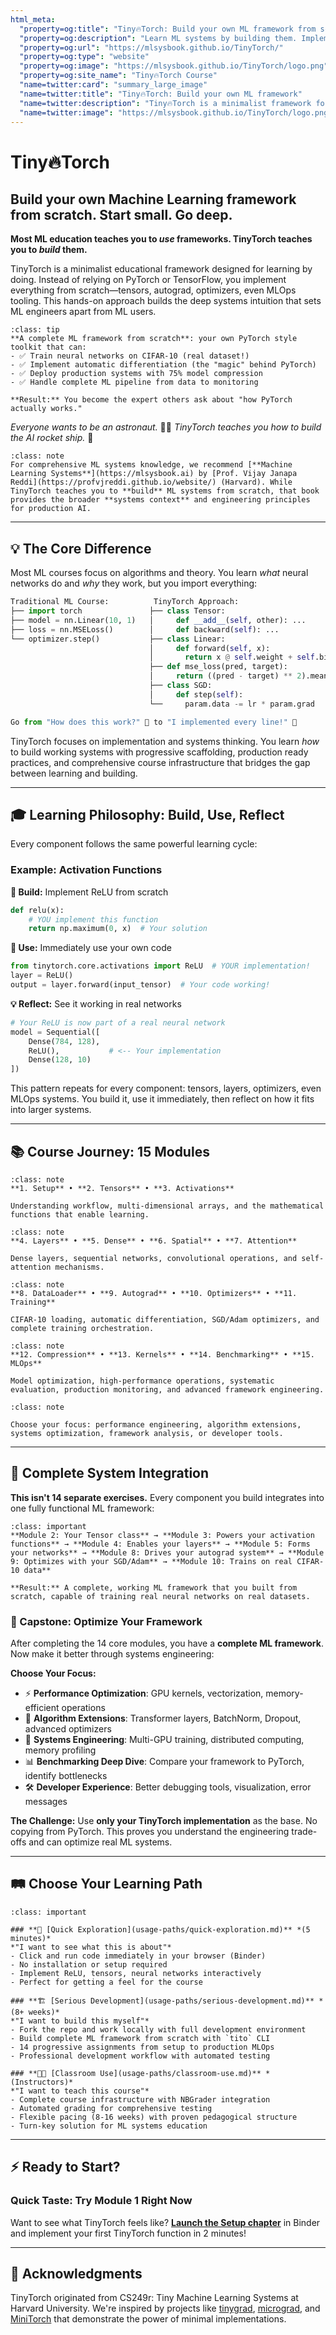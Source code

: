 ```yaml
---
html_meta:
  "property=og:title": "Tiny🔥Torch: Build your own ML framework from scratch"
  "property=og:description": "Learn ML systems by building them. Implement tensors, autograd, optimizers from scratch. Build the rocket ship, don't just be the astronaut."
  "property=og:url": "https://mlsysbook.github.io/TinyTorch/"
  "property=og:type": "website"
  "property=og:image": "https://mlsysbook.github.io/TinyTorch/logo.png"
  "property=og:site_name": "Tiny🔥Torch Course"
  "name=twitter:card": "summary_large_image"
  "name=twitter:title": "Tiny🔥Torch: Build your own ML framework"
  "name=twitter:description": "Tiny🔥Torch is a minimalist framework for building machine learning systems from scratch—from tensors to systems."
  "name=twitter:image": "https://mlsysbook.github.io/TinyTorch/logo.png"
---
```


# Tiny🔥Torch

## Build your own Machine Learning framework from scratch. Start small. Go deep. 

**Most ML education teaches you to _use_ frameworks. TinyTorch teaches you to _build_ them.**

TinyTorch is a minimalist educational framework designed for learning by doing. Instead of relying on PyTorch or TensorFlow, you implement everything from scratch—tensors, autograd, optimizers, even MLOps tooling. This hands-on approach builds the deep systems intuition that sets ML engineers apart from ML users.

```{admonition} 🎯 What You'll Build
:class: tip
**A complete ML framework from scratch**: your own PyTorch style toolkit that can:
- ✅ Train neural networks on CIFAR-10 (real dataset!)
- ✅ Implement automatic differentiation (the "magic" behind PyTorch)  
- ✅ Deploy production systems with 75% model compression
- ✅ Handle complete ML pipeline from data to monitoring

**Result:** You become the expert others ask about "how PyTorch actually works."
```

_Everyone wants to be an astronaut._ 🧑‍🚀 _TinyTorch teaches you how to build the AI rocket ship._ 🚀

```{admonition} 📖 Complementary Learning
:class: note
For comprehensive ML systems knowledge, we recommend [**Machine Learning Systems**](https://mlsysbook.ai) by [Prof. Vijay Janapa Reddi](https://profvjreddi.github.io/website/) (Harvard). While TinyTorch teaches you to **build** ML systems from scratch, that book provides the broader **systems context** and engineering principles for production AI.
```

---

## 💡 **The Core Difference**

Most ML courses focus on algorithms and theory. You learn *what* neural networks do and *why* they work, but you import everything:

```python
Traditional ML Course:          TinyTorch Approach:
├── import torch               ├── class Tensor:
├── model = nn.Linear(10, 1)   │     def __add__(self, other): ...
├── loss = nn.MSELoss()        │     def backward(self): ...
└── optimizer.step()           ├── class Linear:
                               │     def forward(self, x):
                               │       return x @ self.weight + self.bias
                               ├── def mse_loss(pred, target):
                               │     return ((pred - target) ** 2).mean()
                               ├── class SGD:
                               │     def step(self):
                               └──     param.data -= lr * param.grad

Go from "How does this work?" 🤷 to "I implemented every line!" 💪
```

TinyTorch focuses on implementation and systems thinking. You learn *how* to build working systems with progressive scaffolding, production ready practices, and comprehensive course infrastructure that bridges the gap between learning and building.

---

## 🎓 **Learning Philosophy: Build, Use, Reflect**

Every component follows the same powerful learning cycle:

### **Example: Activation Functions**

**🔧 Build:** Implement ReLU from scratch
```python
def relu(x):
    # YOU implement this function
    return np.maximum(0, x)  # Your solution
```

**🚀 Use:** Immediately use your own code
```python
from tinytorch.core.activations import ReLU  # YOUR implementation!
layer = ReLU()
output = layer.forward(input_tensor)  # Your code working!
```

**💡 Reflect:** See it working in real networks
```python
# Your ReLU is now part of a real neural network
model = Sequential([
    Dense(784, 128),
    ReLU(),           # <-- Your implementation
    Dense(128, 10)
])
```

This pattern repeats for every component: tensors, layers, optimizers, even MLOps systems. You build it, use it immediately, then reflect on how it fits into larger systems.

---

## 📚 **Course Journey: 15 Modules**

```{admonition} 🏗️ Foundation
:class: note
**1. Setup** • **2. Tensors** • **3. Activations**

Understanding workflow, multi-dimensional arrays, and the mathematical functions that enable learning.
```

```{admonition} 🧱 Building Blocks
:class: note
**4. Layers** • **5. Dense** • **6. Spatial** • **7. Attention**

Dense layers, sequential networks, convolutional operations, and self-attention mechanisms.
```

```{admonition} 🎯 Training Systems
:class: note
**8. DataLoader** • **9. Autograd** • **10. Optimizers** • **11. Training**

CIFAR-10 loading, automatic differentiation, SGD/Adam optimizers, and complete training orchestration.
```

```{admonition} 🚀 Inference & Serving
:class: note
**12. Compression** • **13. Kernels** • **14. Benchmarking** • **15. MLOps**

Model optimization, high-performance operations, systematic evaluation, production monitoring, and advanced framework engineering.
```

```{admonition} 🎓 Capstone Project
:class: note

Choose your focus: performance engineering, algorithm extensions, systems optimization, framework analysis, or developer tools.
```

---

## 🔗 **Complete System Integration**

**This isn't 14 separate exercises.** Every component you build integrates into one fully functional ML framework:

```{admonition} 🎯 How It All Connects
:class: important
**Module 2: Your Tensor class** → **Module 3: Powers your activation functions** → **Module 4: Enables your layers** → **Module 5: Forms your networks** → **Module 8: Drives your autograd system** → **Module 9: Optimizes with your SGD/Adam** → **Module 10: Trains on real CIFAR-10 data**

**Result:** A complete, working ML framework that you built from scratch, capable of training real neural networks on real datasets.
```

### **🎯 Capstone: Optimize Your Framework**

After completing the 14 core modules, you have a **complete ML framework**. Now make it better through systems engineering:

**Choose Your Focus:**
- ⚡ **Performance Optimization**: GPU kernels, vectorization, memory-efficient operations
- 🧠 **Algorithm Extensions**: Transformer layers, BatchNorm, Dropout, advanced optimizers
- 🔧 **Systems Engineering**: Multi-GPU training, distributed computing, memory profiling
- 📊 **Benchmarking Deep Dive**: Compare your framework to PyTorch, identify bottlenecks
- 🛠️ **Developer Experience**: Better debugging tools, visualization, error messages

**The Challenge:** Use **only your TinyTorch implementation** as the base. No copying from PyTorch. This proves you understand the engineering trade-offs and can optimize real ML systems.

---

## 🛤️ **Choose Your Learning Path**

```{admonition} Three Ways to Engage with TinyTorch
:class: important

### **🔬 [Quick Exploration](usage-paths/quick-exploration.md)** *(5 minutes)*
*"I want to see what this is about"*
- Click and run code immediately in your browser (Binder)
- No installation or setup required
- Implement ReLU, tensors, neural networks interactively
- Perfect for getting a feel for the course

### **🏗️ [Serious Development](usage-paths/serious-development.md)** *(8+ weeks)*
*"I want to build this myself"*
- Fork the repo and work locally with full development environment
- Build complete ML framework from scratch with `tito` CLI
- 14 progressive assignments from setup to production MLOps
- Professional development workflow with automated testing

### **👨‍🏫 [Classroom Use](usage-paths/classroom-use.md)** *(Instructors)*
*"I want to teach this course"*
- Complete course infrastructure with NBGrader integration
- Automated grading for comprehensive testing
- Flexible pacing (8-16 weeks) with proven pedagogical structure
- Turn-key solution for ML systems education
```

---

## ⚡ **Ready to Start?**

### **Quick Taste: Try Module 1 Right Now**
Want to see what TinyTorch feels like? **[Launch the Setup chapter](chapters/01-setup.md)** in Binder and implement your first TinyTorch function in 2 minutes!

---

## 🙏 **Acknowledgments**

TinyTorch originated from CS249r: Tiny Machine Learning Systems at Harvard University. We're inspired by projects like [tinygrad](https://github.com/geohot/tinygrad), [micrograd](https://github.com/karpathy/micrograd), and [MiniTorch](https://minitorch.github.io/) that demonstrate the power of minimal implementations.


